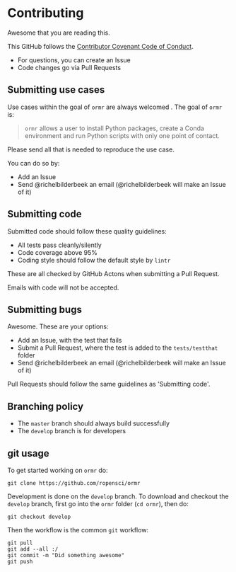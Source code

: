 # Contributing

Awesome that you are reading this.

This GitHub follows the [Contributor Covenant Code of Conduct](CODE_OF_CONDUCT.md).

 * For questions, you can create an Issue
 * Code changes go via Pull Requests

## Submitting use cases

Use cases within the goal of `ormr` are always welcomed .
The goal of `ormr` is:

> `ormr` allows a user to install Python packages,
> create a Conda environment and run Python scripts
> with only one point of contact.

Please send all that is needed to reproduce the use case.

You can do so by:

 * Add an Issue
 * Send @richelbilderbeek an email (@richelbilderbeek will make an Issue of it)

## Submitting code

Submitted code should follow these quality guidelines:

 * All tests pass cleanly/silently
 * Code coverage above 95%
 * Coding style should follow the default style by `lintr`

These are all checked by GitHub Actons when submitting
a Pull Request. 

Emails with code will not be accepted.

## Submitting bugs

Awesome. These are your options:

 * Add an Issue, with the test that fails
 * Submit a Pull Request, where the test is added to the `tests/testthat` folder
 * Send @richelbilderbeek an email (@richelbilderbeek will make an Issue of it)

Pull Requests should follow the same guidelines as 'Submitting code'.

## Branching policy

 * The `master` branch should always build successfully
 * The `develop` branch is for developers

## git usage

To get started working on `ormr` do:

```
git clone https://github.com/ropensci/ormr
```

Development is done on the `develop` branch. 
To download and checkout the `develop` branch, 
first go into the `ormr` folder (`cd ormr`), then do:

```
git checkout develop
```

Then the workflow is the common `git` workflow:

```
git pull
git add --all :/
git commit -m "Did something awesome"
git push
```
